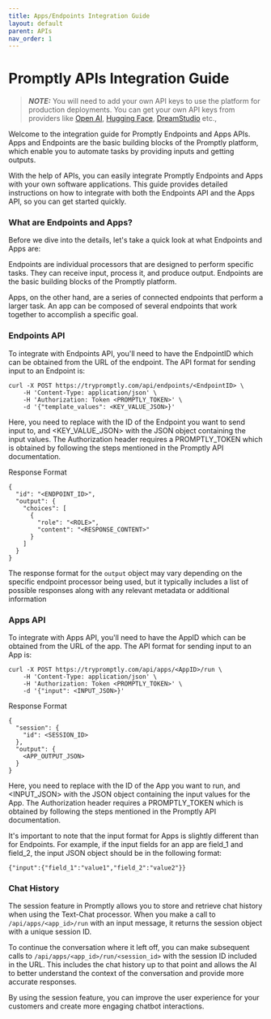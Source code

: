 ```yaml
---
title: Apps/Endpoints Integration Guide
layout: default
parent: APIs
nav_order: 1
---
```

# Promptly APIs Integration Guide

> **_NOTE:_** You will need to add your own API keys to use the platform for production deployments. You can get your own API keys from providers like [Open AI](https://openai.com/), [Hugging Face](https://huggingface.co/), [DreamStudio](https://dreamstudio.ai/) etc.,

Welcome to the integration guide for Promptly Endpoints and Apps APIs. Apps and Endpoints are the basic building blocks of the Promptly platform, which enable you to automate tasks by providing inputs and getting outputs.

With the help of APIs, you can easily integrate Promptly Endpoints and Apps with your own software applications. This guide provides detailed instructions on how to integrate with both the Endpoints API and the Apps API, so you can get started quickly.

### What are Endpoints and Apps?
Before we dive into the details, let's take a quick look at what Endpoints and Apps are:

Endpoints are individual processors that are designed to perform specific tasks. They can receive input, process it, and produce output. Endpoints are the basic building blocks of the Promptly platform.

Apps, on the other hand, are a series of connected endpoints that perform a larger task. An app can be composed of several endpoints that work together to accomplish a specific goal.

### Endpoints API

To integrate with Endpoints API, you'll need to have the EndpointID which can be obtained from the URL of the endpoint. The API format for sending input to an Endpoint is:

```
curl -X POST https://trypromptly.com/api/endpoints/<EndpointID> \
    -H 'Content-Type: application/json' \
    -H 'Authorization: Token <PROMPTLY_TOKEN>' \
    -d '{"template_values": <KEY_VALUE_JSON>}'
```

Here, you need to replace <EndpointID> with the ID of the Endpoint you want to send input to, and <KEY_VALUE_JSON> with the JSON object containing the input values. The Authorization header requires a PROMPTLY_TOKEN which is obtained by following the steps mentioned in the Promptly API documentation.

Response Format
```
{
  "id": "<ENDPOINT_ID>",
  "output": {
    "choices": [
      {
        "role": "<ROLE>",
        "content": "<RESPONSE_CONTENT>"
      }
    ]
  }
}
```
The response format for the `output` object may vary depending on the specific endpoint processor being used, but it typically includes a list of possible responses along with any relevant metadata or additional information

### Apps API
To integrate with Apps API, you'll need to have the AppID which can be obtained from the URL of the app. The API format for sending input to an App is:

```
curl -X POST https://trypromptly.com/api/apps/<AppID>/run \
    -H 'Content-Type: application/json' \
    -H 'Authorization: Token <PROMPTLY_TOKEN>' \
    -d '{"input": <INPUT_JSON>}'
```

Response Format
```
{
  "session": {
    "id": <SESSION_ID>
  },
  "output": {
    <APP_OUTPUT_JSON>
  }
}
```

Here, you need to replace <AppID> with the ID of the App you want to run, and <INPUT_JSON> with the JSON object containing the input values for the App. The Authorization header requires a PROMPTLY_TOKEN which is obtained by following the steps mentioned in the Promptly API documentation.

It's important to note that the input format for Apps is slightly different than for Endpoints. For example, if the input fields for an app are field_1 and field_2, the input JSON object should be in the following format:

```{"input":{"field_1":"value1","field_2":"value2"}}```

### Chat History
The session feature in Promptly allows you to store and retrieve chat history when using the Text-Chat processor. When you make a call to ```/api/apps/<app_id>/run``` with an input message, it returns the session object with a unique session ID.

To continue the conversation where it left off, you can make subsequent calls to ```/api/apps/<app_id>/run/<session_id>``` with the session ID included in the URL. This includes the chat history up to that point and allows the AI to better understand the context of the conversation and provide more accurate responses.

By using the session feature, you can improve the user experience for your customers and create more engaging chatbot interactions.